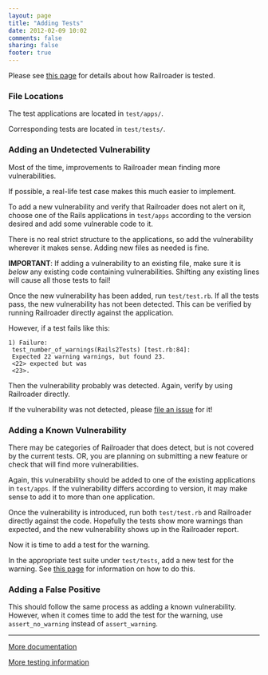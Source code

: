 ```yaml
---
layout: page
title: "Adding Tests"
date: 2012-02-09 10:02
comments: false
sharing: false
footer: true
---
```


Please see [this page](/docs/testing_railroader) for details about how Railroader is tested.

### File Locations

The test applications are located in `test/apps/`.

Corresponding tests are located in `test/tests/`.

### Adding an Undetected Vulnerability

Most of the time, improvements to Railroader mean finding more vulnerabilities.

If possible, a real-life test case makes this much easier to implement.

To add a new vulnerability and verify that Railroader does not alert on it, choose one of the Rails applications in `test/apps` according to the version desired and add some vulnerable code to it.

There is no real strict structure to the applications, so add the vulnerability wherever it makes sense. Adding new files as needed is fine.

**IMPORTANT**: If adding a vulnerability to an existing file, make sure it is *below* any existing code containing vulnerabilities. Shifting any existing lines will cause all those tests to fail!

Once the new vulnerability has been added, run `test/test.rb`. If all the tests pass, the new vulnerability has not been detected. This can be verified by running Railroader directly against the application.

However, if a test fails like this:

    1) Failure:
     test_number_of_warnings(Rails2Tests) [test.rb:84]:
     Expected 22 warning warnings, but found 23.
     <22> expected but was
     <23>.

Then the vulnerability probably was detected. Again, verify by using Railroader directly.

If the vulnerability was not detected, please [file an issue](https://github.com/david-a-wheeler/railroader/issues) for it!

### Adding a Known Vulnerability

There may be categories of Railroader that does detect, but is not covered by the current tests. OR, you are planning on submitting a new feature or check that will find more vulnerabilities.

Again, this vulnerability should be added to one of the existing applications in `test/apps`. If the vulnerability differs according to version, it may make sense to add it to more than one application.

Once the vulnerability is introduced, run both `test/test.rb` and Railroader directly against the code. Hopefully the tests show more warnings than expected, and the new vulnerability shows up in the Railroader report.

Now it is time to add a test for the warning.

In the appropriate test suite under `test/tests`, add a new test for the warning. See [this page](/docs/testing_railroader) for information on how to do this.

### Adding a False Positive

This should follow the same process as adding a known vulnerability. However, when it comes time to add the test for the warning, use `assert_no_warning` instead of `assert_warning`.

---

[More documentation](/docs)

[More testing information](/docs/testing_railroader)
